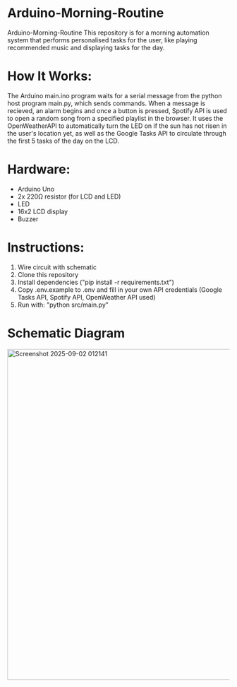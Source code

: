 # Arduino-Morning-Routine
Arduino-Morning-Routine This repository is for a morning automation system that performs personalised tasks for the user, like playing recommended music and displaying tasks for the day.

# How It Works:
The Arduino main.ino program waits for a serial message from the python host program main.py, which sends commands. When a message is recieved, an alarm begins and once a button is pressed, Spotify API is used to open a random song from a specified playlist in the browser.
It uses the OpenWeatherAPI to automatically turn the LED on if the sun has not risen in the user's location yet, as well as the Google Tasks API to circulate through the first 5 tasks of the day on the LCD.


# Hardware:
- Arduino Uno
- 2x 220Ω resistor (for LCD and LED)
- LED
- 16x2 LCD display
- Buzzer

# Instructions:
1. Wire circuit with schematic
2. Clone this repository
3. Install dependencies ("pip install -r requirements.txt")
4. Copy .env.example to .env and fill in your own API credentials (Google Tasks API, Spotify API, OpenWeather API used)
5. Run with: "python src/main.py"


# Schematic Diagram
<img width="1254" height="749" alt="Screenshot 2025-09-02 012141" src="https://github.com/user-attachments/assets/8d47c98f-e25e-4e42-852b-8ae501b63c36" />

